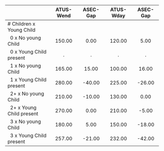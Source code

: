 
|                      |    ATUS-Wend |     ASEC-Gap |    ATUS-Wday |     ASEC-Gap |
| -------------------- | :----------: | :----------: | :----------: | :----------: |
| # Children x Young Child |              |              |              |              |
| &nbsp;&nbsp;0 x No young Child |       150.00 |         0.00 |       120.00 |         5.00 |
| &nbsp;&nbsp;0 x Young Child present |            . |            . |            . |            . |
| &nbsp;&nbsp;1 x No young Child |       165.00 |        15.00 |       100.00 |        16.00 |
| &nbsp;&nbsp;1 x Young Child present |       280.00 |       -40.00 |       225.00 |       -26.00 |
| &nbsp;&nbsp;2+ x No young Child |       210.00 |       -10.00 |       130.00 |         0.00 |
| &nbsp;&nbsp;2+ x Young Child present |       270.00 |         0.00 |       210.00 |        -5.00 |
| &nbsp;&nbsp;3 x No young Child |       180.00 |         5.00 |       150.00 |       -18.00 |
| &nbsp;&nbsp;3 x Young Child present |       257.00 |       -21.00 |       232.00 |       -42.00 |

